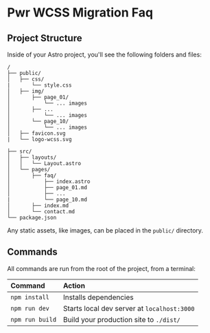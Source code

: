 # Pwr WCSS Migration Faq

## Project Structure

Inside of your Astro project, you'll see the following folders and files:

```text
/
├── public/
│   ├── css/
|       └── style.css
│   ├── img/
│       ├── page_01/
│           └── ... images
│       ├── ...
│           └── ... images
│       └── page_10/
│           └── ... images
│   ├── favicon.svg
|   └── logo-wcss.svg

├── src/
│   ├── layouts/
│   │   └── Layout.astro
│   └── pages/
│       ├── faq/
│           ├── index.astro
│           ├── page_01.md
│           ├── ...
|           └── page_10.md
│       ├── index.md
│       └── contact.md
└── package.json
```

Any static assets, like images, can be placed in the `public/` directory.

## Commands

All commands are run from the root of the project, from a terminal:

| Command                | Action                                             |
| :--------------------- | :------------------------------------------------- |
| `npm install`          | Installs dependencies                              |
| `npm run dev`          | Starts local dev server at `localhost:3000`        |
| `npm run build`        | Build your production site to `./dist/`            |
